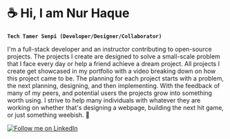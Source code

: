 # :coffee: Hi, I am Nur Haque

**`Tech Tamer Senpi (Developer/Designer/Collaborator)`**

I'm a full-stack developer and an instructor contributing to open-source projects. The projects I create are designed to solve a small-scale problem that I face every day or help a friend achieve a dream project. All projects I create get showcased in my portfolio with a video breaking down on how this project came to be. The planning for each project starts with a problem, the next planning, designing, and then implementing. With the feedback of many of my peers, and potential users the projects grow into something worth using. I strive to help many individuals with whatever they are working on whether that's designing a webpage, building the next hit game, or just something weebish. :fish_cake: 

[![Follow me on LinkedIn](https://img.shields.io/badge/-Follow_me_on_LinkedIn-0077b5?style=for-the-badge&logo=linkedIn&logoColor=white)](https://heroku.com/)

<!--
**nh124/nh124** is a ✨ _special_ ✨ repository because its `README.md` (this file) appears on your GitHub profile.

Here are some ideas to get you started:

- 🔭 I’m currently working on ...
- 🌱 I’m currently learning ...
- 👯 I’m looking to collaborate on ...
- 🤔 I’m looking for help with ...
- 💬 Ask me about ...
- 📫 How to reach me: ...
- 😄 Pronouns: ...
- ⚡ Fun fact: ...
-->
